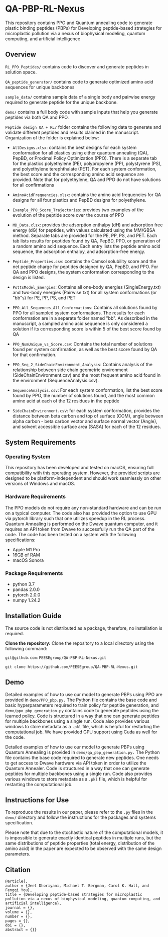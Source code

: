 # QA-PBP-RL-Nexus
This repository contains PPO and Quantum annealing code to generate plastic binding peptides (PBPs) for Developing peptide-based strategies for microplastic pollution via a nexus of biophysical modeling, quantum computing, and artificial intelligence

## Overview
`RL_PPO_Peptides/` contains code to discover and generate peptides in solution space. 

`QA_peptide_generator/` contains code to generate optimized amino acid sequences for unique backbones

`sample_data/` contains sample data of a single body and pairwise energy required to generate peptide for the unique backbone.

`demo/` contains a full body code with sample inputs that help you generate peptides via both QA and PPO.

`Peptide design QA + RL/` folder contains the following data to generate and validate different peptides and results claimed in the manuscript. Organization of the folder is explained below:

- `AllDesigns.xlsx`: contains the best designs for each system conformation for all plastics using either quantum annealing (QA), PepBD, or Proximal Policy Optimization (PPO). There is a separate tab for the plastics polyethylene (PE), polypropylene (PP), polystyrene (PS), and polyethylene terephthalate (PET). For each system conformation, the best score and the corresponding amino acid sequence are provided. Note that for polyethylene, QA and PPO do not have solutions for all confirmations
	
- `AminoAcidFrequencies.xlsx`: contains the amino acid frequencies for QA designs for all four plastics and PepBD designs for polyethylene.
	
- `Example_PPO_Score_Trajectories`: provides two examples of the evolution of the peptide score over the course of PPO
	
- `MD_Data.xlsx`: provides the adsorption enthalpy (dH) and adsorption free energy (dG) for peptides, with values calculated using the MM/GBSA method. Separate tabs are provided for the PE, PP, PS, and PET. Each tab lists results for peptides found by QA, PepBD, PPO, or generation of a random amino acid sequence. Each entry lists the peptide amino acid sequence, the adsorption enthalpy, and adsorption-free energy.
	
- `Peptide_Properties.csv`: contains the Camsol solubility score and the net peptide charge for peptides designed by QA, PepBD, and PPO. For QA and PPO designs, the system conformation corresponding to the design is listed.
	
- `PottsModel_Energies`: Contains all one-body energies (SingleEnergy.txt) and two-body energies (Pairwise.txt) for all system conformations (or "bb"s) for PE, PP, PS, and PET
	
- `PPO_All_Sequences_All_Conformations`: Contains all solutions found by PPO for all sampled system conformations. The results for each conformation are in a separate folder named "bb". As described in the manuscript, a sampled amino acid sequence is only considered a solution if its corresponding score is within 5 of the best score found by QA
	
- `PPO_NumUnique_vs_Score.csv`: Contains the total number of solutions found per system confirmation, as well as the best score found by QA for that confirmation.
	
- `PPO_Seq_2_SideChainEnvironment_Analysis`: Contains analysis of the relationship between side chain geometric environment (SideChainEnvironment.csv) and the most frequent amino acid found in the environment (SequenceAnalysis.csv). 

- `SequenceAnalysis.csv`: For each system conformation, list the best score found by PPO, the number of solutions found, and the most common amino acid at each of the 12 residues in the peptide

- `SideChainEnvironment.cs`v: for each system conformation, provides the distance between beta carbon and top of surface (COM), angle between alpha carbon - beta carbon vector and surface normal vector (Angle), and solvent accessible surface area (SASA) for each of the 12 residues.


## System Requirements
### Operating System
This repository has been developed and tested on macOS, ensuring full compatibility with this operating system. However, the provided scripts are designed to be platform-independent and should work seamlessly on other versions of Windows and macOS.

### Hardware Requirements
The PPO models do not require any non-standard hardware and can be run on a typical computer. The code also has provided the option to use GPU via pytorch library such that one utilizes speedup in the RL process. Quantum Annealing is performed on the Dwave quantum computer, and it requires an API token from Dwave to successfully run the QA part of the code. The code has been tested on a system with the following specifications: 

- Apple M1 Pro
- 16GB of RAM
- macOS Sonora

### Package Requirements
- python 3.7
- pandas 2.0.0
- pytorch 2.0.0
- numpy 1.24.2

## Installation Guide
The source code is not distributed as a package, therefore, no installation is required.

**Clone the repository:** Clone the repository to a local directory using the following command:

```sh
git@github.com:PEESEgroup/QA-PBP-RL-Nexus.git
```
```https
git clone https://github.com/PEESEgroup/QA-PBP-RL-Nexus.git
```

## Demo
Detailed examples of how to use our model to generate PBPs using PPO are provided in `demo/PPO_pbp.py.` The Python file contains the base code and basic hyperparameters required to train policy for peptide generation, and `demo/ppo_pbp_generation.py` contains code to generate peptides using the learned policy. Code is structured in a way that one can generate peptides for multiple backbones using a single run. Code also provides various windows to store metadata as a `.pkl` file, which is helpful for restarting the computational job. We have provided GPU support using Cuda as well for the code.

Detailed examples of how to use our model to generate PBPs using Quantum Annealing is provided in `demo/qa_pbp_generation.py.` The Python file contains the base code required to generate new peptides. One needs to get access to Dwave hardware via API token in order to utilize the Quantum Annealer. Code is structured in a way that one can generate peptides for multiple backbones using a single run. Code also provides various windows to store metadata as a `.pkl` file, which is helpful for restarting the computational job. 

## Instructions for Use
To reproduce the results in our paper, please refer to the `.py` files in the `demo/` directory and follow the instructions for the packages and systems specification.

Please note that due to the stochastic nature of the computational models, it is impossible to generate exactly identical peptides in multiple runs, but the same distributions of peptide properties (total energy, distribution of the amino acid) in the paper are expected to be observed with the same design parameters. 
## Citation

```
@article{,
author = {Jeet Dhoriyani, Michael T. Bergman, Carol K. Hall, and Fengqi You},
title = {Developing peptide-based strategies for microplastic pollution via a nexus of biophysical modeling, quantum computing, and artificial intelligence},
journal = {},
volume = {},
number = {},
pages = {},
doi = {},
abstract = {}}
```
